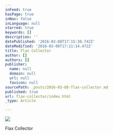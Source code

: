 ```yaml
---
inFeed: true
hasPage: true
inNav: false
inLanguage: null
starred: true
keywords: []
description: ''
datePublished: '2016-03-08T17:15:30.742Z'
dateModified: '2016-03-08T17:11:14.472Z'
title: Flax Collector
author: []
authors: []
publisher:
  name: null
  domain: null
  url: null
  favicon: null
sourcePath: _posts/2016-03-08-flax-collector.md
published: true
url: flax-collector/index.html
_type: Article

---
```

![](https://the-grid-user-content.s3-us-west-2.amazonaws.com/ce543b56-ca7a-4123-8530-ef136b8063a6.jpg)

Flax Collector